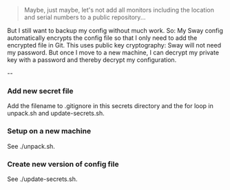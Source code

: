 > Maybe, just maybe, let's not add all monitors including the location and serial numbers to a public repository...

But I still want to backup my config without much work.
So: My Sway config automatically encrypts the config file so that I only need to add the encrypted file in Git.
This uses public key cryptography: Sway will not need my password.
But once I move to a new machine, I can decrypt my private key with a password and thereby decrypt my configuration.

-- 
### Add new secret file
Add the filename to .gitignore in this secrets directory and the for loop in unpack.sh and update-secrets.sh.

### Setup on a new machine
See ./unpack.sh.

### Create new version of config file
See ./update-secrets.sh.

